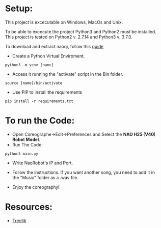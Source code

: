 # Setup:

This project is excecutable on Windows, MacOs and Unix.

To be able to excecute the project Python3 and Python2 must be installed. This project is tested on Python2 v. 2.7.14 and Python3 v. 3.7.0.

To download and extract naoqi, follow this [guide](http://doc.aldebaran.com/2-5/dev/community_software.html#retrieving-software)


- Create a Python Virtual Enviroment.
```
python3 -m venv [name]
```
- Access it running the "activate" script in the Bin folder.
```
source [name]/bin/activate
```
- Use PIP to install the requirements
```
pip install -r requirements.txt
```
# To run the Code:
- Open Coreographe->Edit->Preferences and Select the **NAO H25 (V40) Robot Model**.
- Run The Code:
```
python3 main.py
```
- Write NaoRobot's IP and Port.

- Follow the instructions. If you want another song, you need to add it in the "Music" folder as a .wav file.

- Enjoy the coreography!

# Resources:

- [Treelib](https://treelib.readthedocs.io/en/latest/)

